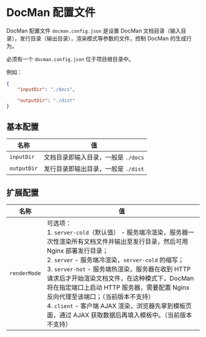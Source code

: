 # DocMan 配置文件

DocMan 配置文件 `docman.config.json` 是设置 DocMan 文档目录（输入目录），发行目录（输出目录），渲染模式等参数的文件，控制 DocMan 的生成行为。

必须有一个 `docman.config.json` 位于项目根目录中。

例如：

```json
{
	"inputDir": "./docs",

	"outputDir": "./dist"
}
```

## 基本配置

| 名称 | 值 |
| --- | --- |
| `inputDir` | 文档目录即输入目录，一般是 `./docs` |
| `outputDir` | 发行目录即输出目录，一般是 `./dist` |

## 扩展配置

| 名称 | 值 |
| --- | --- |
| `renderMode` | 可选项：<br>1. `server-cold`（默认值） - 服务端冷渲染，服务器一次性渲染所有文档文件并输出至发行目录，然后可用 Nginx 部署发行目录；<br>2. `server` - 服务端冷渲染，`server-cold` 的缩写；<br>3. `server-hot` - 服务端热渲染，服务器在收到 HTTP 请求后才开始渲染文档文件，在这种模式下，DocMan 将在指定端口上启动 HTTP 服务器，需要配置 Nginx 反向代理至该端口；（当前版本不支持）<br>4. `client` - 客户端 AJAX 渲染，浏览器先拿到模板页面，通过 AJAX 获取数据后再填入模板中。（当前版本不支持）
